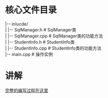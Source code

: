 # 核心文件目录
|-- inlucde/  
|   |-- SqlManager.h # SqlManager类  
|   |-- SqlManager.cpp # SqlManager类的功能方法  
|   |-- StudentInfo.h # StudentInfo类  
|   |-- StudentInfo.cpp # StudentInfo类的功能方法  
|-- main.cpp # 操作实例  
  
  
# 讲解 

[完整的编写过程在这里](https://tech.chivas-regal.top/blogs/cppbases/mysql/mysqlmanager.html#库方法)